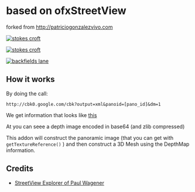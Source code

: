 # based on ofxStreetView

forked from http://patriciogonzalezvivo.com 

[ ![stokes croft](http://buzzo.com/wp-content/uploads/2017/12/Screen-Shot-2017-12-17-at-19.45.12-e1513543600881.png) ](http://buzzo.com/streetview/)

[ ![stokes croft](http://buzzo.com/wp-content/uploads/2017/12/Screen-Shot-2017-12-17-at-20.54.26-300x261.png) ](http://buzzo.com/wp-content/uploads/2017/12/Screen-Shot-2017-12-17-at-20.54.26-300x261.png/)

[ ![backfields lane](http://buzzo.com/wp-content/uploads/2017/12/Screen-Shot-2017-12-17-at-20.53.21-300x210.png) ](http://buzzo.com/wp-content/uploads/2017/12/Screen-Shot-2017-12-17-at-20.53.21-300x210.png)



## How it works

By doing the call:

	http://cbk0.google.com/cbk?output=xml&panoid=[pano_id]&dm=1

We get information that looks like [this](http://maps.google.com/cbk?output=xml&cb_client=maps_sv&v=4&dm=1&hl=en&panoid=ki_KzVWkE87EgkPWg3QPXg) 

At <deptMap> you can seee a depth image encoded in base64 (and zlib compressed)

This addon will construct the panoramic image (that you can get with ```getTextureReference()``` ) and then construct a 3D Mesh using the DepthMap information.

## Credits
- [ StreetView Explorer of Paul Wagener](https://github.com/PaulWagener/Streetview-Explorer)
